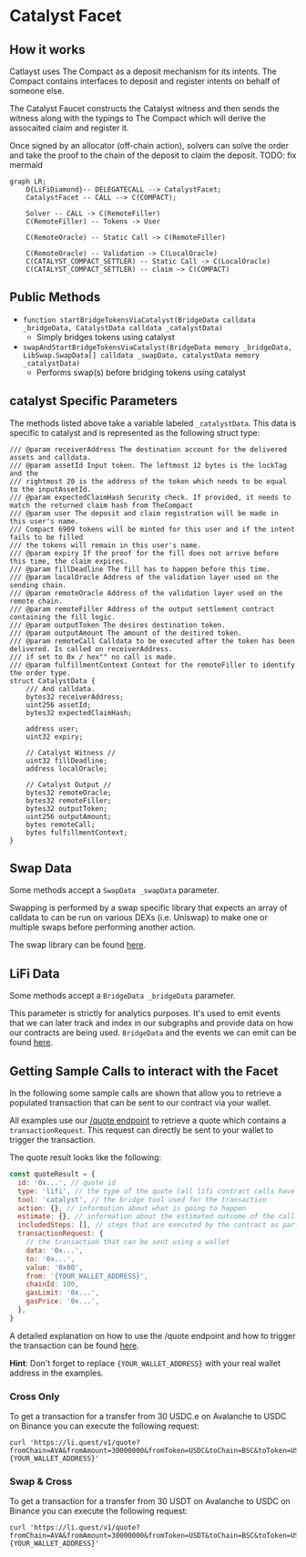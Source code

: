 # Catalyst Facet

## How it works

Catlayst uses The Compact as a deposit mechanism for its intents. The Compact contains interfaces to deposit and register intents on behalf of someone else.

The Catalyst Faucet constructs the Catalyst witness and then sends the witness along with the typings to The Compact which will derive the assocaited claim and register it.

Once signed by an allocator (off-chain action), solvers can solve the order and take the proof to the chain of the deposit to claim the deposit.
TODO: fix mermaid
```mermaid
graph LR;
    D{LiFiDiamond}-- DELEGATECALL --> CatalystFacet;
    CatalystFacet -- CALL --> C(COMPACT);

    Solver -- CALL -> C(RemoteFiller)
    C(RemoteFiller) -- Tokens -> User

    C(RemoteOracle) -- Static Call -> C(RemoteFiller)

    C(RemoteOracle) -- Validation -> C(LocalOracle)
    C(CATALYST_COMPACT_SETTLER) -- Static Call -> C(LocalOracle)
    C(CATALYST_COMPACT_SETTLER) -- claim -> C(COMPACT)
```

## Public Methods

- `function startBridgeTokensViaCatalyst(BridgeData calldata _bridgeData, CatalystData calldata _catalystData)`
  - Simply bridges tokens using catalyst
- `swapAndStartBridgeTokensViaCatalyst(BridgeData memory _bridgeData, LibSwap.SwapData[] calldata _swapData, catalystData memory _catalystData)`
  - Performs swap(s) before bridging tokens using catalyst

## catalyst Specific Parameters

The methods listed above take a variable labeled `_catalystData`. This data is specific to catalyst and is represented as the following struct type:

```solidity
/// @param receiverAddress The destination account for the delivered assets and calldata.
/// @param assetId Input token. The leftmost 12 bytes is the lockTag and the
/// rightmost 20 is the address of the token which needs to be equal to the inputAssetId.
/// @param expectedClaimHash Security check. If provided, it needs to match the returned claim hash from TheCompact
/// @param user The deposit and claim registration will be made in this user's name.
/// Compact 6909 tokens will be minted for this user and if the intent fails to be filled
/// the tokens will remain in this user's name.
/// @param expiry If the proof for the fill does not arrive before this time, the claim expires.
/// @param fillDeadline The fill has to happen before this time.
/// @param localOracle Address of the validation layer used on the sending chain.
/// @param remoteOracle Address of the validation layer used on the remote chain.
/// @param remoteFiller Address of the output settlement contract containing the fill logic.
/// @param outputToken The desires destination token.
/// @param outputAmount The amount of the destired token.
/// @param remoteCall Calldata to be executed after the token has been delivered. Is called on receiverAddress.
/// if set to 0x / hex"" no call is made.
/// @param fulfillmentContext Context for the remoteFiller to identify the order type.
struct CatalystData {
    /// And calldata.
    bytes32 receiverAddress;
    uint256 assetId;
    bytes32 expectedClaimHash;

    address user;
    uint32 expiry;

    // Catalyst Witness //
    uint32 fillDeadline;
    address localOracle;

    // Catalyst Output //
    bytes32 remoteOracle;
    bytes32 remoteFiller;
    bytes32 outputToken;
    uint256 outputAmount;
    bytes remoteCall;
    bytes fulfillmentContext;
}
```

## Swap Data

Some methods accept a `SwapData _swapData` parameter.

Swapping is performed by a swap specific library that expects an array of calldata to can be run on various DEXs (i.e. Uniswap) to make one or multiple swaps before performing another action.

The swap library can be found [here](../src/Libraries/LibSwap.sol).

## LiFi Data

Some methods accept a `BridgeData _bridgeData` parameter.

This parameter is strictly for analytics purposes. It's used to emit events that we can later track and index in our subgraphs and provide data on how our contracts are being used. `BridgeData` and the events we can emit can be found [here](../src/Interfaces/ILiFi.sol).

## Getting Sample Calls to interact with the Facet

In the following some sample calls are shown that allow you to retrieve a populated transaction that can be sent to our contract via your wallet.

All examples use our [/quote endpoint](https://apidocs.li.fi/reference/get_quote) to retrieve a quote which contains a `transactionRequest`. This request can directly be sent to your wallet to trigger the transaction.

The quote result looks like the following:

```javascript
const quoteResult = {
  id: '0x...', // quote id
  type: 'lifi', // the type of the quote (all lifi contract calls have the type "lifi")
  tool: 'catalyst', // the bridge tool used for the transaction
  action: {}, // information about what is going to happen
  estimate: {}, // information about the estimated outcome of the call
  includedSteps: [], // steps that are executed by the contract as part of this transaction, e.g. a swap step and a cross step
  transactionRequest: {
    // the transaction that can be sent using a wallet
    data: '0x...',
    to: '0x...',
    value: '0x00',
    from: '{YOUR_WALLET_ADDRESS}',
    chainId: 100,
    gasLimit: '0x...',
    gasPrice: '0x...',
  },
}
```

A detailed explanation on how to use the /quote endpoint and how to trigger the transaction can be found [here](https://docs.li.fi/products/more-integration-options/li.fi-api/transferring-tokens-example).

**Hint**: Don't forget to replace `{YOUR_WALLET_ADDRESS}` with your real wallet address in the examples.

### Cross Only

To get a transaction for a transfer from 30 USDC.e on Avalanche to USDC on Binance you can execute the following request:

```shell
curl 'https://li.quest/v1/quote?fromChain=AVA&fromAmount=30000000&fromToken=USDC&toChain=BSC&toToken=USDC&slippage=0.03&allowBridges=catalyst&fromAddress={YOUR_WALLET_ADDRESS}'
```

### Swap & Cross

To get a transaction for a transfer from 30 USDT on Avalanche to USDC on Binance you can execute the following request:

```shell
curl 'https://li.quest/v1/quote?fromChain=AVA&fromAmount=30000000&fromToken=USDT&toChain=BSC&toToken=USDC&slippage=0.03&allowBridges=catalyst&fromAddress={YOUR_WALLET_ADDRESS}'
```
